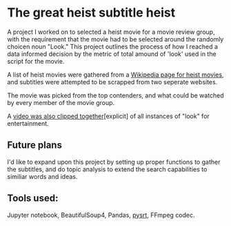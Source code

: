 # The great heist subtitle heist

A project I worked on to selected a heist movie for a movie review group, with 
the requirement that the movie had to be selected around the randomly choicen
noun "Look." This project outlines the process of how I reached a data informed
decision by the metric of total amound of 'look' used in the script for the movie.

A list of heist movies were gathered from a [Wikipedia page for heist movies](https://en.wikipedia.org/wiki/Heist_film), and subtitles were attempted to be scrapped from two seperate websites.

The movie was picked from the top contenders, and what could be watched by every member of the movie group.

A [video was also clipped together](https://www.youtube.com/watch?v=dM35YuKxtG4&t=22s)[explicit] of all instances of "look" for entertainment.

## Future plans

I'd like to expand upon this project by setting up proper functions to gather
the subtitles, and do topic analysis to extend the search capabilities to
similiar words and ideas.

## Tools used:

Jupyter notebook, BeautifulSoup4, Pandas,
[pysrt](https://github.com/byroot/pysrt), FFmpeg codec.